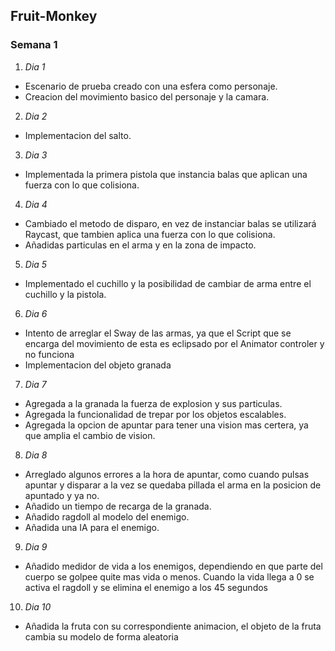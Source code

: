 ## Fruit-Monkey
### Semana 1
1. *Dia 1*
* Escenario de prueba creado con una esfera como personaje.
* Creacion del movimiento basico del personaje y la camara.
2. *Dia 2*
* Implementacion del salto.
3. *Dia 3*
* Implementada la primera pistola que instancia balas que aplican una fuerza con lo que colisiona.
4. *Dia 4*
* Cambiado el metodo de disparo, en vez de instanciar balas se utilizará Raycast, que tambien aplica una fuerza con lo que colisiona.
* Añadidas particulas en el arma y en la zona de impacto.
5. *Dia 5*
* Implementado el cuchillo y la posibilidad de cambiar de arma entre el cuchillo y la pistola.
6. *Dia 6*
* Intento de arreglar el Sway de las armas, ya que el Script que se encarga del movimiento de esta es eclipsado por el Animator controler y no funciona
* Implementacion del objeto granada
7. *Dia 7*
* Agregada a la granada la fuerza de explosion y sus particulas.
* Agregada la funcionalidad de trepar por los objetos escalables.
* Agregada la opcion de apuntar para tener una vision mas certera, ya que amplia el cambio de vision.
8. *Dia 8*
* Arreglado algunos errores a la hora de apuntar, como cuando pulsas apuntar y disparar a la vez se quedaba pillada el arma en la posicion de apuntado y ya no.
* Añadido un tiempo de recarga de la granada.
* Añadido ragdoll al modelo del enemigo.
* Añadida una IA para el enemigo.
9. *Dia 9*
* Añadido medidor de vida a los enemigos, dependiendo en que parte del cuerpo se golpee quite mas vida o menos. Cuando la vida llega a 0 se activa el ragdoll y se elimina el enemigo a los 45 segundos
10. *Dia 10*
* Añadida la fruta con su correspondiente animacion, el objeto de la fruta cambia su modelo de forma aleatoria